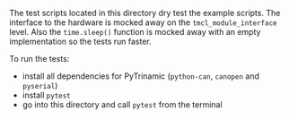 
The test scripts located in this directory dry test the example scripts.
The interface to the hardware is mocked away on the `tmcl_module_interface` level.
Also the `time.sleep()` function is mocked away with an empty implementation so the tests run faster.

To run the tests:

* install all dependencies for PyTrinamic (`python-can`, `canopen` and `pyserial`)
* install `pytest`
* go into this directory and call `pytest` from the terminal